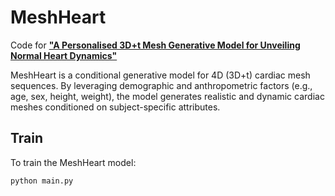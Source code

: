 # MeshHeart

Code for [**"A Personalised 3D+t Mesh Generative Model for Unveiling Normal Heart Dynamics"**](https://github.com/MengyunQ/MeshHeart)

MeshHeart is a conditional generative model for 4D (3D+t) cardiac mesh sequences. By leveraging demographic and anthropometric factors (e.g., age, sex, height, weight), the model generates realistic and dynamic cardiac meshes conditioned on subject-specific attributes.


## Train

To train the MeshHeart model:

```bash
python main.py
